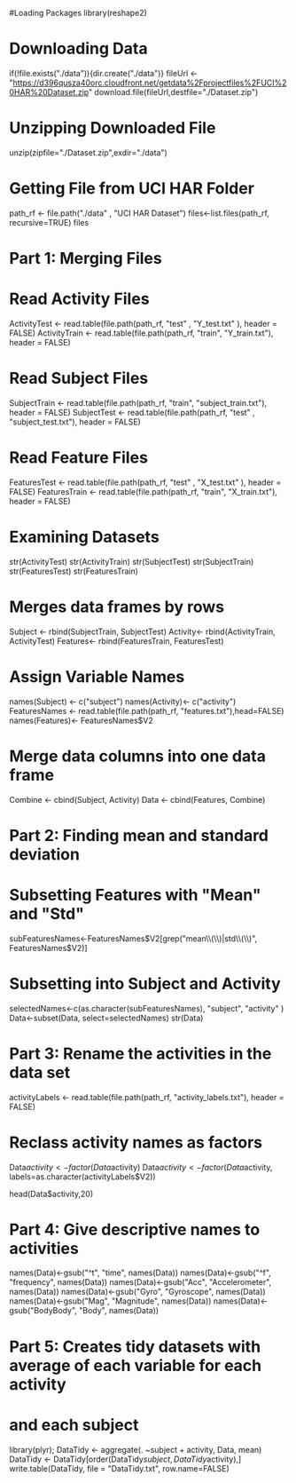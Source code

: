 
#Loading Packages
library(reshape2)

# Downloading Data
if(!file.exists("./data")){dir.create("./data")}
fileUrl <- "https://d396qusza40orc.cloudfront.net/getdata%2Fprojectfiles%2FUCI%20HAR%20Dataset.zip"
download.file(fileUrl,destfile="./Dataset.zip")

# Unzipping Downloaded File
unzip(zipfile="./Dataset.zip",exdir="./data")

# Getting File from UCI HAR Folder
path_rf <- file.path("./data" , "UCI HAR Dataset")
files<-list.files(path_rf, recursive=TRUE)
files

# Part 1: Merging Files ####
# Read Activity Files
ActivityTest  <- read.table(file.path(path_rf, "test" , "Y_test.txt" ),
                            header = FALSE)
ActivityTrain <- read.table(file.path(path_rf, "train", "Y_train.txt"),
                            header = FALSE)

# Read Subject Files
SubjectTrain <- read.table(file.path(path_rf, "train", "subject_train.txt"),
                           header = FALSE)
SubjectTest  <- read.table(file.path(path_rf, "test" , "subject_test.txt"),
                           header = FALSE)

# Read Feature Files
FeaturesTest  <- read.table(file.path(path_rf, "test" , "X_test.txt" ),
                            header = FALSE)
FeaturesTrain <- read.table(file.path(path_rf, "train", "X_train.txt"),
                            header = FALSE)

# Examining Datasets 
str(ActivityTest)
str(ActivityTrain)
str(SubjectTest)
str(SubjectTrain)
str(FeaturesTest)
str(FeaturesTrain)

# Merges data frames by rows
Subject <- rbind(SubjectTrain, SubjectTest)
Activity<- rbind(ActivityTrain, ActivityTest)
Features<- rbind(FeaturesTrain, FeaturesTest)

# Assign Variable Names
names(Subject) <- c("subject")
names(Activity)<- c("activity")
FeaturesNames <- read.table(file.path(path_rf, "features.txt"),head=FALSE)
names(Features)<- FeaturesNames$V2

# Merge data columns into one data frame
Combine <- cbind(Subject, Activity)
Data <- cbind(Features, Combine)

# Part 2: Finding mean and standard deviation ####

# Subsetting Features with "Mean" and "Std"
subFeaturesNames<-FeaturesNames$V2[grep("mean\\(\\)|std\\(\\)", 
                                        FeaturesNames$V2)]

# Subsetting into Subject and Activity 
selectedNames<-c(as.character(subFeaturesNames), "subject", "activity" )
Data<-subset(Data, select=selectedNames)
str(Data)

# Part 3: Rename the activities in the data set ####
activityLabels <- read.table(file.path(path_rf, "activity_labels.txt"),
                             header = FALSE)

# Reclass activity names as factors
Data$activity <- factor(Data$activity)
Data$activity <- factor(Data$activity,
                        labels=as.character(activityLabels$V2))

head(Data$activity,20)

# Part 4: Give descriptive names to activities ####
names(Data)<-gsub("^t", "time", names(Data))
names(Data)<-gsub("^f", "frequency", names(Data))
names(Data)<-gsub("Acc", "Accelerometer", names(Data))
names(Data)<-gsub("Gyro", "Gyroscope", names(Data))
names(Data)<-gsub("Mag", "Magnitude", names(Data))
names(Data)<-gsub("BodyBody", "Body", names(Data))

# Part 5: Creates tidy datasets with average of each variable for each activity
# and each subject ####

library(plyr);
DataTidy <- aggregate(. ~subject + activity, Data, mean)
DataTidy <- DataTidy[order(DataTidy$subject, DataTidy$activity),]
write.table(DataTidy, file = "DataTidy.txt", row.name=FALSE)
